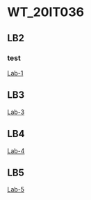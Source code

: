 # WT_20IT036
## LB2
### test

[Lab-1](https://krishnagevariya05.github.io/WT_20IT036/)

## LB3

[Lab-3](https://krishnagevariya05.github.io/WT_20IT036/LAB-3/index.html)

## LB4

[Lab-4](https://krishnagevariya05.github.io/WT_20IT036/LAB-4/TT.html)

## LB5

[Lab-5](https://krishnagevariya05.github.io/WT_20IT036/LAB-5/index.html)

